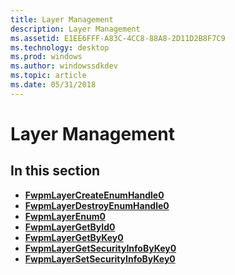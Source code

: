 ```yaml
---
title: Layer Management
description: Layer Management
ms.assetid: E1EE6FFF-A83C-4CC8-88A8-2D11D2B8F7C9
ms.technology: desktop
ms.prod: windows
ms.author: windowssdkdev
ms.topic: article
ms.date: 05/31/2018
---
```


# Layer Management

## In this section

-   [**FwpmLayerCreateEnumHandle0**](/windows/desktop/api/Fwpmu/nf-fwpmu-fwpmlayercreateenumhandle0)
-   [**FwpmLayerDestroyEnumHandle0**](/windows/desktop/api/Fwpmu/nf-fwpmu-fwpmlayerdestroyenumhandle0)
-   [**FwpmLayerEnum0**](/windows/desktop/api/Fwpmu/nf-fwpmu-fwpmlayerenum0)
-   [**FwpmLayerGetById0**](/windows/desktop/api/Fwpmu/nf-fwpmu-fwpmlayergetbyid0)
-   [**FwpmLayerGetByKey0**](/windows/desktop/api/Fwpmu/nf-fwpmu-fwpmlayergetbykey0)
-   [**FwpmLayerGetSecurityInfoByKey0**](/windows/desktop/api/Fwpmu/nf-fwpmu-fwpmlayergetsecurityinfobykey0)
-   [**FwpmLayerSetSecurityInfoByKey0**](/windows/desktop/api/Fwpmu/nf-fwpmu-fwpmlayersetsecurityinfobykey0)

 

 




